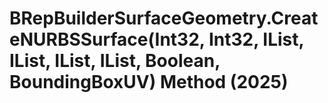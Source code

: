 # BRepBuilderSurfaceGeometry.CreateNURBSSurface(Int32, Int32, IList<Double>, IList<Double>, IList<XYZ>, IList<Double>, Boolean, BoundingBoxUV) Method (2025)

﻿